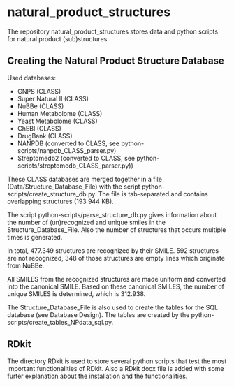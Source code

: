# natural_product_structures
The repository natural_product_structures stores data and python scripts for natural product (sub)structures.


## Creating the Natural Product Structure Database
Used databases:
- GNPS (CLASS)
- Super Natural II (CLASS)         
- NuBBe (CLASS)
- Human Metabolome (CLASS)
- Yeast Metabolome (CLASS)
- ChEBI (CLASS)
- DrugBank (CLASS)
- NANPDB (converted to CLASS, see python-scripts/nanpdb_CLASS_parser.py)
- Streptomedb2 (converted to CLASS, see python-scripts/streptomedb_CLASS_parser.py))

These CLASS databases are merged together in a file (Data/Structure_Database_File) with the script python-scripts/create_structure_db.py. The file is tab-separated and contains overlapping structures (193 944 KB). 

The script python-scripts/parse_structure_db.py gives information about the number of (un)recognized and unique smiles in the Structure_Database_File. Also the number of structures that occurs multiple times is generated. 

In total, 477.349 structures are recognized by their SMILE. 592 structures are not recognized, 348 of those structures are empty lines which originate from NuBBe.

All SMILES from the recognized structures are made uniform and converted into the canonical SMILE. Based on these canonical SMILES, the number of unique SMILES is determined, which is 312.938.

The Structure_Database_File is also used to create the tables for the SQL database (see Database Design). The tables are created by the python-scripts/create_tables_NPdata_sql.py. 

## RDkit
The directory RDkit is used to store several python scripts that test the most important functionalities of RDkit. Also a RDkit docx file is added with some furter explanation about the installation and the functionalities. 
